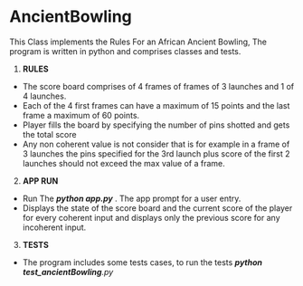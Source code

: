 # AncientBowling

This Class implements the Rules For an African Ancient Bowling, The program is written in python and comprises classes and tests.
1. __RULES__
* The score board comprises of 4 frames of frames of 3 launches and 1 of 4 launches. 
* Each of the 4 first frames can have a maximum of 15 points and the last frame a maximum of 60 points. 
* Player fills the board by specifying the number of pins shotted and gets the total score
* Any non coherent value is not consider that is for example in a frame of 3 launches the pins specified for 
the 3rd launch plus score of the first 2 launches should not exceed the max value of a frame.
2. __APP RUN__
* Run The _**python app.py**_ . The app prompt for a user entry.
* Displays the state of the score board and the current score of the player for every coherent input and displays only the previous score for any incoherent input.
3. __TESTS__
* The program includes some tests cases, to run the tests _**python test_ancientBowling**.py_




 
